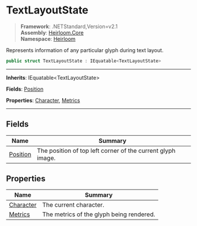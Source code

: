 # TextLayoutState

> **Framework**: .NETStandard,Version=v2.1  
> **Assembly**: [Heirloom.Core][0]  
> **Namespace**: [Heirloom][0]  

Represents information of any particular glyph during text layout.

```cs
public struct TextLayoutState : IEquatable<TextLayoutState>
```

--------------------------------------------------------------------------------

**Inherits**: IEquatable\<TextLayoutState>

**Fields**: [Position][1]

**Properties**: [Character][2], [Metrics][3]

--------------------------------------------------------------------------------

## Fields

| Name          | Summary                                                     |
|---------------|-------------------------------------------------------------|
| [Position][1] | The position of top left corner of the current glyph image. |

## Properties

| Name           | Summary                                  |
|----------------|------------------------------------------|
| [Character][2] | The current character.                   |
| [Metrics][3]   | The metrics of the glyph being rendered. |

[0]: ../Heirloom.Core.md
[1]: Heirloom.TextLayoutState.Position.md
[2]: Heirloom.TextLayoutState.Character.md
[3]: Heirloom.TextLayoutState.Metrics.md

